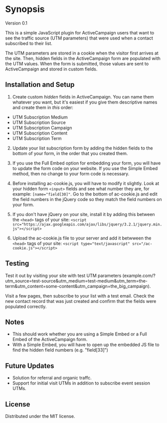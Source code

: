 
# Synopsis

Version 0.1

This is a simple JavaScript plugin for ActiveCampaign users that want to see the traffic source (UTM parameters) that were used when a contact subscribed to their list. 

The UTM parameters are stored in a cookie when the visitor first arrives at the site. Then, hidden fields in the ActiveCampaign form are populated with the UTM values. When the form is submitted, those values are sent to ActiveCampaign and stored in custom fields.

## Installation and Setup

1. Create custom *hidden* fields in ActiveCampaign. You can name them whatever you want, but it's easiest if you give them descriptive names and create them in *this* order:

- UTM Subscription Medium
- UTM Subscription Source
- UTM Subscription Campaign
- UTM Subscription Content
- UTM Subscription Term

2. Update your list subscription form by adding the hidden fields to the bottom of your form, in the order that you created them.

3. If you use the Full Embed option for embedding your form, you will have to update the form code on your website. If you use the Simple Embed method, then no change to your form code is necessary.

4. Before installing ac-cookie.js, you will have to modify it slightly. Look at your hidden form `<input>` fields and see what number they are, for example: `[name="field[30]"`. Go to the bottom of ac-cookie.js and edit the field numbers in the jQuery code so they match the field numbers on your form.

5. If you don't have jQuery on your site, install it by adding this between the `<head>` tags of your site: `<script src="https://ajax.googleapis.com/ajax/libs/jquery/3.2.1/jquery.min.js"></script>`

6. Upload the ac-cookie.js file to your server and add it betwween the `<head>` tags of your site: `<script type="text/javascript" src="/ac-cookie.js"></script>`


## Testing

Test it out by visiting your site with test UTM parameters (example.com/?utm_source=test-source&utm_medium=test-medium&utm_term=the-term&utm_content=some-content&utm_campaign=the_big_campaign). 

Visit a few pages, then subscribe to your list with a test email. Check the new contact record that was just created and confirm that the fields were populated correctly.


## Notes

* This should work whether you are using a Simple Embed or a Full Embed of the ActiveCampaign form.
* With a Simple Embed, you will have to open up the embedded JS file to find the hidden field numbers (e.g. "field[33]")

## Future Updates

* Solution for referral and organic traffc.
* Support for initial visit UTMs in addition to subscribe event session UTMs.

## License

Distributed under the MIT license.
